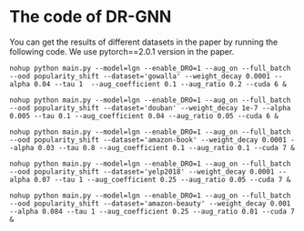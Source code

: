 # The code of DR-GNN
You can get the results of different datasets in the paper by running the following code. We use pytorch==2.0.1 version in the paper.
```
nohup python main.py --model=lgn --enable_DRO=1 --aug_on --full_batch --ood popularity_shift --dataset='gowalla' --weight_decay 0.0001 --alpha 0.04 --tau 1  --aug_coefficient 0.1 --aug_ratio 0.2 --cuda 6 &
```
```
nohup python main.py --model=lgn --enable_DRO=1 --aug_on --full_batch --ood popularity_shift --dataset='douban' --weight_decay 1e-7 --alpha 0.005 --tau 0.1 --aug_coefficient 0.04 --aug_ratio 0.05 --cuda 6 &
```
```
nohup python main.py --model=lgn --enable_DRO=1 --aug_on --full_batch --ood popularity_shift --dataset='amazon-book' --weight_decay 0.0001 --alpha 0.03 --tau 0.8 --aug_coefficient 0.1 --aug_ratio 0.1 --cuda 7 &
```
```
nohup python main.py --model=lgn --enable_DRO=1 --aug_on --full_batch --ood popularity_shift --dataset='yelp2018' --weight_decay 0.0001 --alpha 0.07 --tau 1 --aug_coefficient 0.25 --aug_ratio 0.05 --cuda 7 &
```
```
nohup python main.py --model=lgn --enable_DRO=1 --aug_on --full_batch --ood popularity_shift --dataset='amazon-beauty' --weight_decay 0.001 --alpha 0.084 --tau 1 --aug_coefficient 0.25 --aug_ratio 0.01 --cuda 7 &
```
